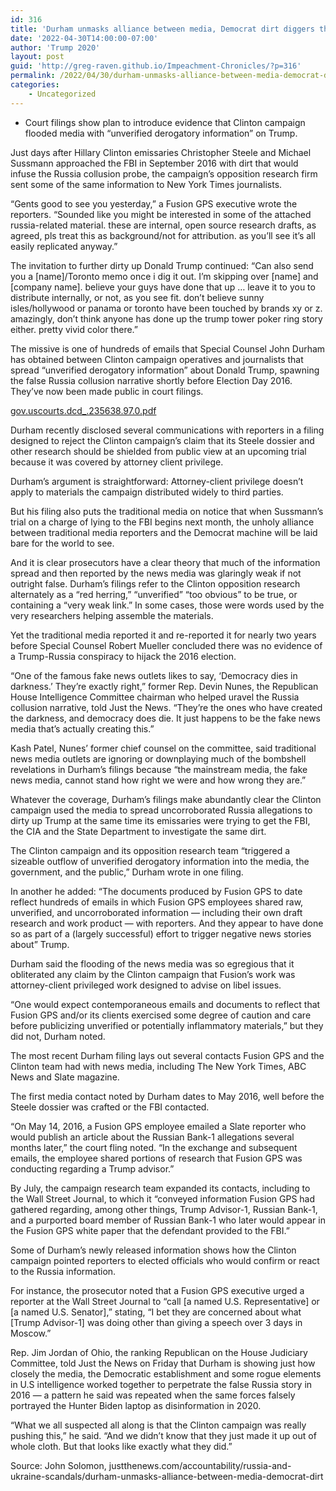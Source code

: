 ```yaml
---
id: 316
title: 'Durham unmasks alliance between media, Democrat dirt diggers that triggered false Russia story'
date: '2022-04-30T14:00:00-07:00'
author: 'Trump 2020'
layout: post
guid: 'http://greg-raven.github.io/Impeachment-Chronicles/?p=316'
permalink: /2022/04/30/durham-unmasks-alliance-between-media-democrat-dirt-diggers-that-triggered-false-russia-story/
categories:
    - Uncategorized
---
```


- Court filings show plan to introduce evidence that Clinton campaign flooded media with “unverified derogatory information” on Trump.

Just days after Hillary Clinton emissaries Christopher Steele and Michael Sussmann approached the FBI in September 2016 with dirt that would infuse the Russia collusion probe, the campaign’s opposition research firm sent some of the same information to New York Times journalists.

“Gents good to see you yesterday,” a Fusion GPS executive wrote the reporters. “Sounded like you might be interested in some of the attached russia-related material. these are internal, open source research drafts, as agreed, pls treat this as background/not for attribution. as you’ll see it’s all easily replicated anyway.”

The invitation to further dirty up Donald Trump continued: “Can also send you a \[name\]/Toronto memo once i dig it out. I’m skipping over \[name\] and \[company name\]. believe your guys have done that up … leave it to you to distribute internally, or not, as you see fit. don’t believe sunny isles/hollywood or panama or toronto have been touched by brands xy or z. amazingly, don’t think anyone has done up the trump tower poker ring story either. pretty vivid color there.”

The missive is one of hundreds of emails that Special Counsel John Durham has obtained between Clinton campaign operatives and journalists that spread “unverified derogatory information” about Donald Trump, spawning the false Russia collusion narrative shortly before Election Day 2016. They’ve now been made public in court filings.

[gov.uscourts.dcd\_.235638.97.0.pdf](https://justthenews.com/sites/default/files/2022-04/gov.uscourts.dcd_.235638.97.0.pdf)

Durham recently disclosed several communications with reporters in a filing designed to reject the Clinton campaign’s claim that its Steele dossier and other research should be shielded from public view at an upcoming trial because it was covered by attorney client privilege.

Durham’s argument is straightforward: Attorney-client privilege doesn’t apply to materials the campaign distributed widely to third parties.

But his filing also puts the traditional media on notice that when Sussmann’s trial on a charge of lying to the FBI begins next month, the unholy alliance between traditional media reporters and the Democrat machine will be laid bare for the world to see.

And it is clear prosecutors have a clear theory that much of the information spread and then reported by the news media was glaringly weak if not outright false. Durham’s filings refer to the Clinton opposition research alternately as a “red herring,” “unverified” “too obvious” to be true, or containing a “very weak link.” In some cases, those were words used by the very researchers helping assemble the materials.

Yet the traditional media reported it and re-reported it for nearly two years before Special Counsel Robert Mueller concluded there was no evidence of a Trump-Russia conspiracy to hijack the 2016 election.

“One of the famous fake news outlets likes to say, ‘Democracy dies in darkness.’ They’re exactly right,” former Rep. Devin Nunes, the Republican House Intelligence Committee chairman who helped uravel the Russia collusion narrative, told Just the News. “They’re the ones who have created the darkness, and democracy does die. It just happens to be the fake news media that’s actually creating this.”

Kash Patel, Nunes’ former chief counsel on the committee, said traditional news media outlets are ignoring or downplaying much of the bombshell revelations in Durham’s filings because “the mainstream media, the fake news media, cannot stand how right we were and how wrong they are.”

Whatever the coverage, Durham’s filings make abundantly clear the Clinton campaign used the media to spread uncorroborated Russia allegations to dirty up Trump at the same time its emissaries were trying to get the FBI, the CIA and the State Department to investigate the same dirt.

The Clinton campaign and its opposition research team “triggered a sizeable outflow of unverified derogatory information into the media, the government, and the public,” Durham wrote in one filing.

In another he added: “The documents produced by Fusion GPS to date reflect hundreds of emails in which Fusion GPS employees shared raw, unverified, and uncorroborated information — including their own draft research and work product — with reporters. And they appear to have done so as part of a (largely successful) effort to trigger negative news stories about” Trump.

Durham said the flooding of the news media was so egregious that it obliterated any claim by the Clinton campaign that Fusion’s work was attorney-client privileged work designed to advise on libel issues.

“One would expect contemporaneous emails and documents to reflect that Fusion GPS and/or its clients exercised some degree of caution and care before publicizing unverified or potentially inflammatory materials,” but they did not, Durham noted.

The most recent Durham filing lays out several contacts Fusion GPS and the Clinton team had with news media, including The New York Times, ABC News and Slate magazine.

The first media contact noted by Durham dates to May 2016, well before the Steele dossier was crafted or the FBI contacted.

“On May 14, 2016, a Fusion GPS employee emailed a Slate reporter who would publish an article about the Russian Bank-1 allegations several months later,” the court fling noted. “In the exchange and subsequent emails, the employee shared portions of research that Fusion GPS was conducting regarding a Trump advisor.”

By July, the campaign research team expanded its contacts, including to the Wall Street Journal, to which it “conveyed information Fusion GPS had gathered regarding, among other things, Trump Advisor-1, Russian Bank-1, and a purported board member of Russian Bank-1 who later would appear in the Fusion GPS white paper that the defendant provided to the FBI.”

Some of Durham’s newly released information shows how the Clinton campaign pointed reporters to elected officials who would confirm or react to the Russia information.

For instance, the prosecutor noted that a Fusion GPS executive urged a reporter at the Wall Street Journal to “call \[a named U.S. Representative\] or \[a named U.S. Senator\],” stating, “I bet they are concerned about what \[Trump Advisor-1\] was doing other than giving a speech over 3 days in Moscow.”

Rep. Jim Jordan of Ohio, the ranking Republican on the House Judiciary Committee, told Just the News on Friday that Durham is showing just how closely the media, the Democratic establishment and some rogue elements in U.S intelligence worked together to perpetrate the false Russia story in 2016 — a pattern he said was repeated when the same forces falsely portrayed the Hunter Biden laptop as disinformation in 2020.

“What we all suspected all along is that the Clinton campaign was really pushing this,” he said. “And we didn’t know that they just made it up out of whole cloth. But that looks like exactly what they did.”

Source: John Solomon, justthenews.com/accountability/russia-and-ukraine-scandals/durham-unmasks-alliance-between-media-democrat-dirt